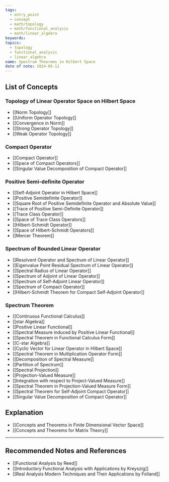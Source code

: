 ```yaml
---
tags:
  - entry_point
  - concept
  - math/topology
  - math/functional_analysis
  - math/linear_algebra
keywords: 
topics:
  - topology
  - functional_analysis
  - linear_algebra
name: Spectrum Theorems in Hilbert Space
date of note: 2024-05-11
---
```


##  List of Concepts


### Topology of Linear Operator Space on Hilbert Space

- [[Norm Topology]]
- [[Uniform Operator Topology]]
- [[Convergence in Norm]]
- [[Strong Operator Topology]]
- [[Weak Operator Topology]]


### Compact Operator

- [[Compact Operator]]
- [[Space of Compact Operators]]
- [[Singular Value Decomposition of Compact Operator]]


###  Positive Semi-definite Operator

- [[Self-Adjoint Operator in Hilbert Space]]
- [[Positive Semidefinite Operator]]
- [[Square Root of Positive Semidefinite Operator and Absolute Value]]
- [[Trace of Positive Semi-Definite Operator]]
- [[Trace Class Operator]]
- [[Space of Trace Class Operators]]
- [[Hilbert-Schmidt Operator]]
- [[Space of Hilbert-Schmidt Operators]]
- [[Mercer Theorem]]


### Spectrum of Bounded Linear Operator

- [[Resolvent Operator and Spectrum of Linear Operator]]
- [[Eigenvalue Point Residual Spectrum of Linear Operator]]
- [[Spectral Radius of Linear Operator]]
- [[Spectrum of Adjoint of Linear Operator]]
- [[Spectrum of Self-Adjoint Linear Operator]]
- [[Spectrum of Compact Operator]]
- [[Hilbert-Schmidt Theorem for Compact Self-Adjoint Operator]]

### Spectrum Theorem

- [[Continuous Functional Calculus]]
- [[star Algebra]]
- [[Positive Linear Functional]]
- [[Spectral Measure induced by Positive Linear Functional]]
- [[Spectral Theorem in Functional Calculus Form]]
- [[C-star Algebra]]
- [[Cyclic Vector for Linear Operator in Hilbert Space]]
- [[Spectral Theorem in Multiplication Operator Form]]
- [[Decomposition of Spectral Measure]]
- [[Partition of Spectrum]]
- [[Spectral Projection]]
- [[Projection-Valued Measure]]
- [[Integration with respect to Project-Valued Measure]]
- [[Spectral Theorem in Projection-Valued Measure Form]]
- [[Spectral Theorem for Self-Adjoint Compact Operator]]
- [[Singular Value Decomposition of Compact Operator]]


## Explanation

- [[Concepts and Theorems in Finite Dimensional Vector Space]]
- [[Concepts and Theorems for Matrix Theory]]



-----------
##  Recommended Notes and References




- [[Functional Analysis by Reed]]
- [[Introductory Functional Analysis with Applications by Kreyszig]]
- [[Real Analysis Modern Techniques and Their Applications by Folland]]
